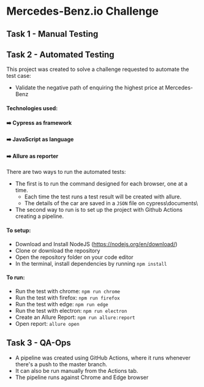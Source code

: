 # Mercedes-Benz.io Challenge

## Task 1 - Manual Testing

## Task 2 - Automated Testing

This project was created to solve a challenge requested to automate the test case:

- Validate the negative path of enquiring the highest price at Mercedes-Benz

#### Technologies used:

#### ➡️ Cypress as framework

#### ➡️ JavaScript as language

#### ➡️ Allure as reporter

There are two ways to run the automated tests:

- The first is to run the command designed for each browser, one at a time.
  - Each time the test runs a test result will be created with allure.
  - The details of the car are saved in a `JSON` file on cypress\documents\
- The second way to run is to set up the project with Github Actions creating a pipeline.

#### To setup:

- Download and Install NodeJS (https://nodejs.org/en/download/)
- Clone or download the repository
- Open the repository folder on your code editor
- In the terminal, install dependencies by running `npm install`

#### To run:

- Run the test with chrome: `npm run chrome`
- Run the test with firefox: `npm run firefox`
- Run the test with edge: `npm run edge`
- Run the test with electron: `npm run electron`
- Create an Allure Report: `npm run allure:report`
- Open report: `allure open`

## Task 3 - QA-Ops

- A pipeline was created using GitHub Actions, where it runs whenever there's a push to the master branch.
- It can also be run manually from the Actions tab.
- The pipeline runs against Chrome and Edge browser
